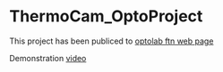 # ThermoCam_OptoProject

This project has been publiced to [optolab ftn web page](https://www.optolab.ftn.uns.ac.rs/index.php/education/project-base/260-mlx90640-thermal-camera)

Demonstration [video](https://www.youtube.com/watch?v=8gLbl-SsmXU)
